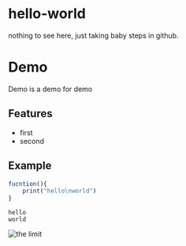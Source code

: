 # hello-world
nothing to see here, just taking baby steps in github.


# Demo

Demo is a demo for demo

## Features

- first
- second

## Example

``` javascript
fucntion(){
    print("hello\nworld")
}
```
```
hello
world
```

![the limit](https://user-images.githubusercontent.com/25040623/31576172-5fde6e8c-b113-11e7-88b1-8b591d9a9998.jpg)

